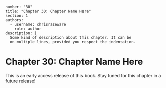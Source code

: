 ```metadata
number: "30"
title: "Chapter 30: Chapter Name Here"
section: 1
authors:
  - username: chrisrazeware
    role: author
description: |
  Some kind of description about this chapter. It can be
  on multiple lines, provided you respect the indentation.
```

# Chapter 30: Chapter Name Here

This is an early access release of this book. Stay tuned for this chapter in a future release!